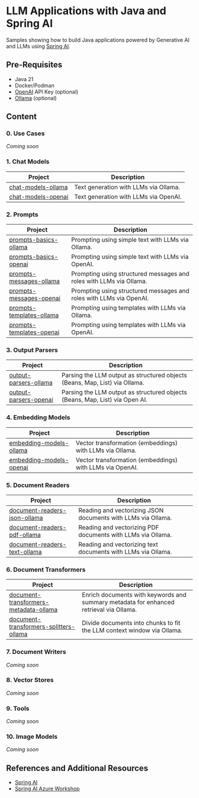 # LLM Applications with Java and Spring AI

Samples showing how to build Java applications powered by Generative AI and LLMs using [Spring AI](https://docs.spring.io/spring-ai/reference/).

## Pre-Requisites

* Java 21
* Docker/Podman
* [OpenAI](http://platform.openai.com) API Key (optional)
* [Ollama](https://ollama.ai) (optional)

## Content

### 0. Use Cases

_Coming soon_

### 1. Chat Models

| Project                                                                                                                   | Description                           |
|---------------------------------------------------------------------------------------------------------------------------|---------------------------------------|
| [chat-models-ollama](https://github.com/ThomasVitale/llm-apps-java-spring-ai/tree/main/01-chat-models/chat-models-ollama) | Text generation with LLMs via Ollama. |
| [chat-models-openai](https://github.com/ThomasVitale/llm-apps-java-spring-ai/tree/main/01-chat-models/chat-models-openai) | Text generation with LLMs via OpenAI. |

### 2. Prompts

| Project                                                                                                                            | Description                                                         |
|------------------------------------------------------------------------------------------------------------------------------------|---------------------------------------------------------------------|
| [prompts-basics-ollama](https://github.com/ThomasVitale/llm-apps-java-spring-ai/tree/main/02-prompts/prompts-basics-ollama)        | Prompting using simple text with LLMs via Ollama.                   |
| [prompts-basics-openai](https://github.com/ThomasVitale/llm-apps-java-spring-ai/tree/main/02-prompts/prompts-basics-openai)        | Prompting using simple text with LLMs via OpenAI.                   |
| [prompts-messages-ollama](https://github.com/ThomasVitale/llm-apps-java-spring-ai/tree/main/02-prompts/prompts-messages-ollama)    | Prompting using structured messages and roles with LLMs via Ollama. |
| [prompts-messages-openai](https://github.com/ThomasVitale/llm-apps-java-spring-ai/tree/main/02-prompts/prompts-messages-openai)    | Prompting using structured messages and roles with LLMs via OpenAI. |
| [prompts-templates-ollama](https://github.com/ThomasVitale/llm-apps-java-spring-ai/tree/main/02-prompts/prompts-templates-ollama)  | Prompting using templates with LLMs via Ollama.                     |
| [prompts-templates-openai](https://github.com/ThomasVitale/llm-apps-java-spring-ai/tree/main/02-prompts/prompts-templates-openai)  | Prompting using templates with LLMs via OpenAI.                     |

### 3. Output Parsers

| Project                                                                                                                            | Description                                                                  |
|------------------------------------------------------------------------------------------------------------------------------------|------------------------------------------------------------------------------|
| [output-parsers-ollama](https://github.com/ThomasVitale/llm-apps-java-spring-ai/tree/main/03-output-parsers/output-parsers-ollama) | Parsing the LLM output as structured objects (Beans, Map, List) via Ollama.  |
| [output-parsers-openai](https://github.com/ThomasVitale/llm-apps-java-spring-ai/tree/main/03-output-parsers/output-parsers-openai) | Parsing the LLM output as structured objects (Beans, Map, List) via Open AI. |

### 4. Embedding Models

| Project                                                                                                                                  | Description                                              |
|------------------------------------------------------------------------------------------------------------------------------------------|----------------------------------------------------------|
| [embedding-models-ollama](https://github.com/ThomasVitale/llm-apps-java-spring-ai/tree/main/04-embedding-models/embedding-models-ollama) | Vector transformation (embeddings) with LLMs via Ollama. |
| [embedding-models-openai](https://github.com/ThomasVitale/llm-apps-java-spring-ai/tree/main/04-embedding-models/embedding-models-openai) | Vector transformation (embeddings) with LLMs via OpenAI. |

### 5. Document Readers

| Project                                                                                                                                            | Description                                                  |
|----------------------------------------------------------------------------------------------------------------------------------------------------|--------------------------------------------------------------|
| [document-readers-json-ollama](https://github.com/ThomasVitale/llm-apps-java-spring-ai/tree/main/05-document-readers/document-readers-json-ollama) | Reading and vectorizing JSON documents with LLMs via Ollama. |
| [document-readers-pdf-ollama](https://github.com/ThomasVitale/llm-apps-java-spring-ai/tree/main/05-document-readers/document-readers-text-ollama)  | Reading and vectorizing PDF documents with LLMs via Ollama.  |
| [document-readers-text-ollama](https://github.com/ThomasVitale/llm-apps-java-spring-ai/tree/main/05-document-readers/document-readers-text-ollama) | Reading and vectorizing text documents with LLMs via Ollama. |

### 6. Document Transformers

| Project                                                                                                                                                                     | Description                                                                             |
|-----------------------------------------------------------------------------------------------------------------------------------------------------------------------------|-----------------------------------------------------------------------------------------|
| [document-transformers-metadata-ollama](https://github.com/ThomasVitale/llm-apps-java-spring-ai/tree/main/06-document-transformers/document-transformers-metadata-ollama)   | Enrich documents with keywords and summary metadata for enhanced retrieval via Ollama.  |
| [document-transformers-splitters-ollama](https://github.com/ThomasVitale/llm-apps-java-spring-ai/tree/main/06-document-transformers/document-transformers-splitters-ollama) | Divide documents into chunks to fit the LLM context window via Ollama.                  |

### 7. Document Writers

_Coming soon_

### 8. Vector Stores

_Coming soon_

### 9. Tools

_Coming soon_

### 10. Image Models

_Coming soon_

## References and Additional Resources

* [Spring AI](https://docs.spring.io/spring-ai/reference/index.html)
* [Spring AI Azure Workshop](https://github.com/Azure-Samples/spring-ai-azure-workshop)
